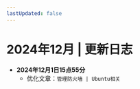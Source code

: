 ```yaml
---
lastUpdated: false
---
```


# 2024年12月 | 更新日志

- **2024年12月1日15点55分**
    - 优化文章：```管理防火墙 | Ubuntu相关```